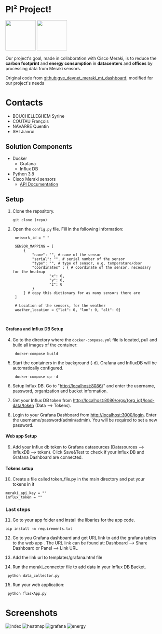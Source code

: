 # PI² Project! 
<img src="https://www.esilv.fr/ecole-ingenieur/logos/logo_esilv_png_couleur.png" width="100"> <img src="https://upload.wikimedia.org/wikipedia/commons/thumb/3/3a/Meraki_Logo_2016.svg/800px-Meraki_Logo_2016.svg.png" height="100">

Our project's goal, made in collaboration with Cisco Meraki, is to reduce the **carbon footprint** and **energy consumption** in **datacenters** and **offices** by processing data from Meraki sensors.

Original code from [github:gve_devnet_meraki_mt_dashboard](https://github.com/gve-sw/gve_devnet_meraki_mt_dashboard), modified for our project's needs
# Contacts
- BOUCHELLEGHEM Syrine
- COUTAU François
- NAVARRE Quentin
- SHI Jianrui
## Solution Components

-   Docker
    -   Grafana
    -   Influx DB
-   Python 3.8
-   Cisco Meraki sensors
    -   [API Documentation](https://developer.cisco.com/meraki/api-v1/)

##  Setup

1.  Clone the repository.
    
    ```
    git clone (repo)
    
    ```
    
2.  Open the `config.py` file. Fill in the following information:
    
    ```
     network_id = " "
    
     SENSOR_MAPPING = [
         {
             "name": "", # name of the sensor
             "serial": "", # serial number of the sensor
             "type": "", # type of sensor, e.g. temperature/door
             "coordinates" : { # coordinate of the sensor, necessary for the heatmap
		             "x": 0,
		             "y": 0,
		             "z": 0
		     }
         } # copy this dictionary for as many sensors there are
     ]
     
     # Location of the sensors, for the weather
     weather_location = {"lat": 0, "lon": 0, "alt": 0}

    
    
    ```
#### Grafana and Influx DB Setup
4.  Go to the directory where the `docker-compose.yml` file is located, pull and build all images of the container:
    
    ```
     docker-compose build
    
    ```
    
5.  Start the containers in the background (-d). Grafana and InfluxDB will be automatically configured.
    
    ```
     docker-compose up -d
    
    ```
    
6.  Setup Influx DB. Go to "[http://localhost:8086/](http://localhost:8086/)" and enter the username, password, organization and bucket information.
    
7.  Get your Influx DB token from [http://localhost:8086/orgs/{org_id}/load-data/token](http://localhost:8086/orgs/%7Borg_id%7D/load-data/token) (Data --> Tokens).
    
8.  Login to your Grafana Dashboard from [http://localhost:3000/login](http://localhost:3000/login). Enter the username/password(admin/admin). You will be required to set a new password.
    

#### Web app Setup

9.  Add your Influx db token to Grafana datasources (Datasources --> InfluxDB --> token). Click Save&Test to check if your Influx DB and Grafana Dashboard are connected.

#### Tokens setup
10. Create a file called token_file.py in the main directory and put your tokens in it
```
meraki_api_key = ""
influx_token = ""
```
### Last steps
11.  Go to your app folder and install the libaries for the app code.
```
pip install -m requirements.txt
```
12.  Go to you Grafana dashboard and get URL link to add the grafana tables to the web app . The URL link can be found at: Dashboard --> Share Dashboard or Panel --> Link URL
    
13.  Add the link url to templates/grafana.html file
    
14.  Run the meraki_connector file to add data in your Influx DB Bucket.
```
 python data_collector.py
```
15.  Run your web application:
```
 python flaskApp.py
```
# Screenshots

![index](https://user-images.githubusercontent.com/74976008/160583940-10652f32-28ec-4314-b77e-93f64f74eff2.png)
![heatmap](https://user-images.githubusercontent.com/74976008/160633439-3a2c2b0d-95d8-41c9-a801-7aa5170389e6.png)
![grafana](https://user-images.githubusercontent.com/74976008/160633780-18331215-ce61-4826-89ab-40fd4cae6c23.png)
![energy](https://user-images.githubusercontent.com/74976008/160584066-0a37dca9-efbc-44dd-89ce-4d9291c9500a.png)

